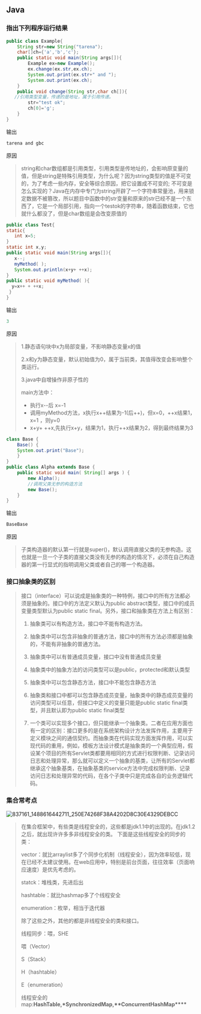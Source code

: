 ## Java

### 指出下列程序运行结果

```java
public class Example{
    String str=new String("tarena");
    char[]ch={'a','b','c'};
    public static void main(String args[]){
        Example ex=new Example();
        ex.change(ex.str,ex.ch);
        System.out.print(ex.str+" and ");
        System.out.print(ex.ch);
    }
    public void change(String str,char ch[]){
   //引用类型变量，传递的是地址，属于引用传递。
        str="test ok";
        ch[0]='g';
    }
}
```

输出

```java
tarena and gbc
```

原因

> string和char数组都是引用类型，引用类型是传地址的，会影响原变量的值，但是string是特殊引用类型，为什么呢？因为string类型的值是不可变的，为了考虑一些内存，安全等综合原因，把它设置成不可变的; 不可变是怎么实现的？Java在内存中专门为string开辟了一个字符串常量池，用来锁定数据不被篡改，所以题目中函数中的str变量和原来的str已经不是一个东西了，它是一个局部引用，指向一个testok的字符串，随着函数结束，它也就什么都没了，但是char数组是会改变原值的



```java
public class Test{
static{
   int x=5;
}
static int x,y;
public static void main(String args[]){
   x--;
   myMethod( );
   System.out.println(x+y+ ++x);
}
public static void myMethod( ){
  y=x++ + ++x;
 }
}
```

输出

```java
3
```

原因

> 1.静态语句块中x为局部变量，不影响静态变量x的值
>
> 2.x和y为静态变量，默认初始值为0，属于当前类，其值得改变会影响整个类运行。
>
> 3.java中自增操作非原子性的 
>
> main方法中：
>
> - 执行x--后 x=-1
> - 调用myMethod方法，x执行x++结果为-1(后++)，但x=0，++x结果1，x=1 ，则y=0
> - x+y+ ++x,先执行x+y，结果为1，执行++x结果为2，得到最终结果为3



```java
class Base {
    Base() {
    System.out.print("Base"); 
    }
}
public class Alpha extends Base {
    public static void main( String[] args ) {
        new Alpha();
        //调用父类无参的构造方法
        new Base();
    } 
}
```

输出

```java
BaseBase
```

原因

> 子类构造器的默认第一行就是super()，默认调用直接父类的无参构造。这也就是一旦一个子类的直接父类没有无参的构造的情况下，必须在自己构造器的第一行显式的指明调用父类或者自己的哪一个构造器。



### 接口抽象类的区别

> 接口（interface）可以说成是抽象类的一种特例，接口中的所有方法都必须是抽象的。接口中的方法定义默认为public abstract类型，接口中的成员变量类型默认为public static final。另外，接口和抽象类在方法上有区别：  
>
> 1. 抽象类可以有构造方法，接口中不能有构造方法。 
>
> 2. 抽象类中可以包含非抽象的普通方法，接口中的所有方法必须都是抽象的，不能有非抽象的普通方法。
>
> 3. 抽象类中可以有普通成员变量，接口中没有普通成员变量 
>
> 4. 抽象类中的抽象方法的访问类型可以是public，protected和默认类型
>
> 5. 抽象类中可以包含静态方法，接口中不能包含静态方法
>
> 6. 抽象类和接口中都可以包含静态成员变量，抽象类中的静态成员变量的访问类型可以任意，但接口中定义的变量只能是public static final类型，并且默认即为public static final类型
>
> 7. 一个类可以实现多个接口，但只能继承一个抽象类。二者在应用方面也有一定的区别：接口更多的是在系统架构设计方法发挥作用，主要用于定义模块之间的通信契约。而抽象类在代码实现方面发挥作用，可以实现代码的重用，例如，模板方法设计模式是抽象类的一个典型应用，假设某个项目的所有Servlet类都要用相同的方式进行权限判断、记录访问日志和处理异常，那么就可以定义一个抽象的基类，让所有的Servlet都继承这个抽象基类，在抽象基类的service方法中完成权限判断、记录访问日志和处理异常的代码，在各个子类中只是完成各自的业务逻辑代码。



### 集合常考点

![837161_1488616442711_250E74268F38A4202D8C30E4329DEBCC](/Users/wangjingyu/mac_study_note/学习笔记/picture/837161_1488616442711_250E74268F38A4202D8C30E4329DEBCC.png)

> 在集合框架中，有些类是线程安全的，这些都是jdk1.1中的出现的。在jdk1.2之后，就出现许许多多非线程安全的类。 下面是这些线程安全的同步的类：
>
> vector：就比arraylist多了个同步化机制（线程安全），因为效率较低，现在已经不太建议使用。在web应用中，特别是前台页面，往往效率（页面响应速度）是优先考虑的。
>
> statck：堆栈类，先进后出
>
> hashtable：就比hashmap多了个线程安全
>
> enumeration：枚举，相当于迭代器
>
> 除了这些之外，其他的都是非线程安全的类和接口。
>
> 
>
> 线程同步：喂，SHE
>
> 喂（Vector）
>
> S（Stack）
>
> H（hashtable）
>
> E（enumeration）
>
> 线程安全的map:**HashTable,\*SynchronizedMap,\*\*ConcurrentHashMap\*\**\***

